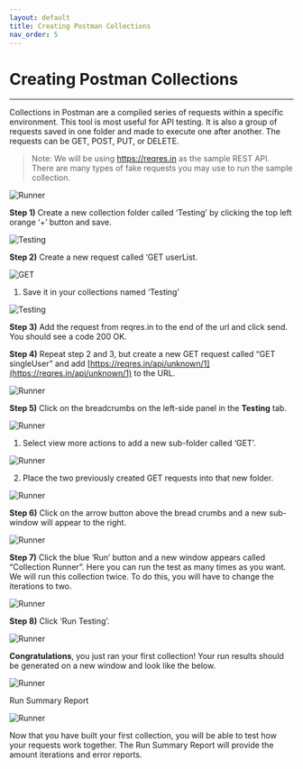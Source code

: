 ```yaml
---
layout: default
title: Creating Postman Collections
nav_order: 5
---
```


# Creating Postman Collections
---
Collections in Postman are a compiled series of requests within a specific environment. This tool is most useful for API testing. It is also a group of requests saved in one folder and made to execute one after another. The requests can be GET, POST, PUT, or DELETE.

> Note: We will be using https://reqres.in as the sample REST API. There are many types of fake requests you may use to run the sample collection.

![Runner](https://raw.githubusercontent.com/cee-elle/postman-documentation/gh-pages/docs/raw/postman-collections-3.png)

**Step 1)** Create a new collection folder called ‘Testing’ by clicking the top left orange ‘+’ button and save.

![Testing](https://raw.githubusercontent.com/cee-elle/postman-documentation/gh-pages/docs/raw/postman-collections-4.png)

**Step 2)** Create a new request called ‘GET userList.

![GET](https://raw.githubusercontent.com/cee-elle/postman-documentation/gh-pages/docs/raw/postman-collections-5.png)

1. Save it in your collections named ‘Testing’

![Testing](https://raw.githubusercontent.com/cee-elle/postman-documentation/gh-pages/docs/raw/postman-collections-6.png)

**Step 3)** Add the request from reqres.in to the end of the url and click send. You should see a code 200 OK.
 
 
**Step 4)** Repeat step 2 and 3, but create a new GET request called “GET singleUser” and add [https://reqres.in/api/unknown/1](https://reqres.in/api/unknown/1) to the URL. 

![Runner](https://raw.githubusercontent.com/cee-elle/postman-documentation/gh-pages/docs/raw/postman-collections-7.png)

**Step 5)** Click on the breadcrumbs on the left-side panel in the **Testing** tab.

![Runner](https://raw.githubusercontent.com/cee-elle/postman-documentation/gh-pages/docs/raw/postman-collections-8a.png)

1. Select view more actions to add a new sub-folder called ‘GET’.

![Runner](https://raw.githubusercontent.com/cee-elle/postman-documentation/gh-pages/docs/raw/postman-collections-8b.png)

2. Place the two previously created GET requests into that new folder.

![Runner](https://raw.githubusercontent.com/cee-elle/postman-documentation/gh-pages/docs/raw/postman-collections-8c.png)


**Step 6)** Click on the arrow button above the bread crumbs and a new sub-window will appear to the right.

![Runner](https://raw.githubusercontent.com/cee-elle/postman-documentation/gh-pages/docs/raw/postman-collections-9.png)

**Step 7)** Click the blue ‘Run’ button and a new window appears called “Collection Runner”. Here you can run the test as many times as you want. We will run this collection twice. To do this, you will have to change the iterations to two. 

![Runner](https://raw.githubusercontent.com/cee-elle/postman-documentation/gh-pages/docs/raw/postman-collections-2.png)


**Step 8)** Click ‘Run Testing’.

![Runner](https://raw.githubusercontent.com/cee-elle/postman-documentation/gh-pages/docs/raw/postman-collections-10.png)




**Congratulations**, you just ran your first collection! Your run results should be generated on a new window and look like the below.

![Runner](https://raw.githubusercontent.com/cee-elle/postman-documentation/gh-pages/docs/raw/postman-collections-11.png)

Run Summary Report

![Runner](https://raw.githubusercontent.com/cee-elle/postman-documentation/gh-pages/docs/raw/postman-collections-12.png)

Now that you have built your first collection, you will be able to test how your requests work together. The Run Summary Report will provide the amount iterations and error reports. 
